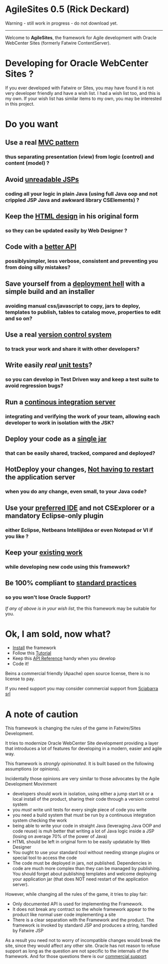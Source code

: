 # AgileSites 0.5 (Rick Deckard)

Warning - still work in progress - do not download yet.

-----

Welcome to **AgileSites**, the framework for Agile development with Oracle WebCenter Sites (formerly Fatwire ContentServer).

# Developing for Oracle  WebCenter Sites ?

If you ever developed with Fatwire or Sites, you may have found it  is not very developer friendly and have a wish list.
I had a wish list too, and this is my own. If your wish list has similar items to my own, you may be interested in this project.

# Do you want

## Use a __real__ [MVC pattern](/doc/Features.md#MVC)  

### thus separating presentation (view) from logic (control) and content (model) ?

## Avoid [unreadable JSPs](/doc/Features.md#NoJSP) 

### coding all your logic in plain Java (using full Java oop and not crippled JSP Java and awkward library CSElements) ?

## Keep the [HTML design](/doc/Features.md#HTML) in his original form 

### so they can be updated easily by Web Designer ?

## Code with a [better API](/doc/Features.md#API)

### possiblysimpler, less verbose, consistent and preventing you from doing silly mistakes?

## Save yourself from a [deployment hell](/doc/Features.md#Deploy) with a simple build and an installer

### avoiding manual  css/javascript to copy, jars to deploy, templates to publish, tables to catalog move, properties to edit and so on?

## Use a real [version control system](/doc/Features.md#VCS) 

### to track your work and share it with other developers?

## Write easily *real* [unit tests](/doc/Features.md#UnitTest)?

### so you can develop in Test Driven way and keep a test suite to avoid regression bugs?

## Run a [continous integration server](/doc/Features.md#CI) 

### integrating and verifying the work of your team, allowing each developer to work in isolation with the JSK?

## Deploy your code as a [single jar](/doc/Features.md#Jar) 

### that can be easily shared, tracked, compared and deployed?

##  HotDeploy your changes, [Not having to restart](/doc/Features.md#HotDeploy) the application server 

### when you do any change, even small, to your Java code?

## Use your [preferred IDE](/doc/Features.md#IDE) and not CSExplorer or a mandatory Eclipse-only plugin

### either  Eclipse, Netbeans IntellijIdea or even Notepad or VI if you like ?

## Keep your [existing work](/doc/Features.md#Compatible) 

### while developing new code using this framework?

## Be 100% compliant to [standard practices](/doc/Features.md#Support) 

### so you won't lose Oracle Support?

*If any of above is in your wish list*, the this framework may be suitable for you.

# Ok, I am sold, now what?

- [Install](/doc/Install.md) the framework
- Follow this [Tutorial](/doc/Tutorial.md) 
- Keep this [API Reference](/doc/Reference.md) handy when you develop
- Code it!

Beins a commercial friendly (Apache) open source license, there is no license to pay.

If you need support you may consider commercial support from [Sciabarra srl](http://www.sciabarra.com/fatwire)

# A note of caution

This framework is changing the rules of the game in Fatwire/Sites Development. 

It tries to modernize Oracle WebCenter Site development providing a layer that introduces a lot of features for developing in a modern, easier and agile way. 

This framework is *strongly opinionated*. It is built based on the following assumptions (or opinions). 

Incidentally those opinions are very similar to those advocates by the Agile Development Movinment

- developers should work in isolation, using either a jump start kit or a local install of the product, sharing their code through a version control system
- you *must*  write unit tests for every single piece of code you write
- you need a build system that must be run by a continuous integration system checking the work
- being able to write your code in straight Java (leveraging Java OOP and code reuse) is muh better that writing a lot of Java logic inside a JSP (losing on average 70% of the power of Java)
- HTML should be left in  original form to be easily updatable by Web Designer 
- You ought to use your standard tool without needing strange plugins or special tool to access the code
- The code must be deployed in jars, not published. Dependencies in code are much more complex than they can be managed by publishing. You should forget about publishing templates and welcome deploying your application jar (that does NOT need restart of the application server).

However, while changing all the rules of the game, it tries to play fair:

- Only documented API is used for implementing the Framework. 
- It does not break any contract so the whole framework appear to the product like normal user code implementing a site
- There is a clear separation with the Framework and the product. The framework is invoked by standard JSP and produces a string, handled by Fatwire JSP

As a result you need not to worry of incompatible changes would break the site, since they would affect any other site.
Oracle has not reason to refuse support as long as the question are not specific to the internals of the framework. 
And for those questions there is our [commercial support](http:/www.sciabarra.com/fatwire/)

